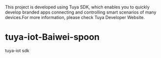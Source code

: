 This project is developed using Tuya SDK, which enables you to quickly develop branded apps connecting and controlling smart scenarios of many devices.For more information, please check Tuya Developer Website.

# tuya-iot-Baiwei-spoon
tuya-iot sdk
